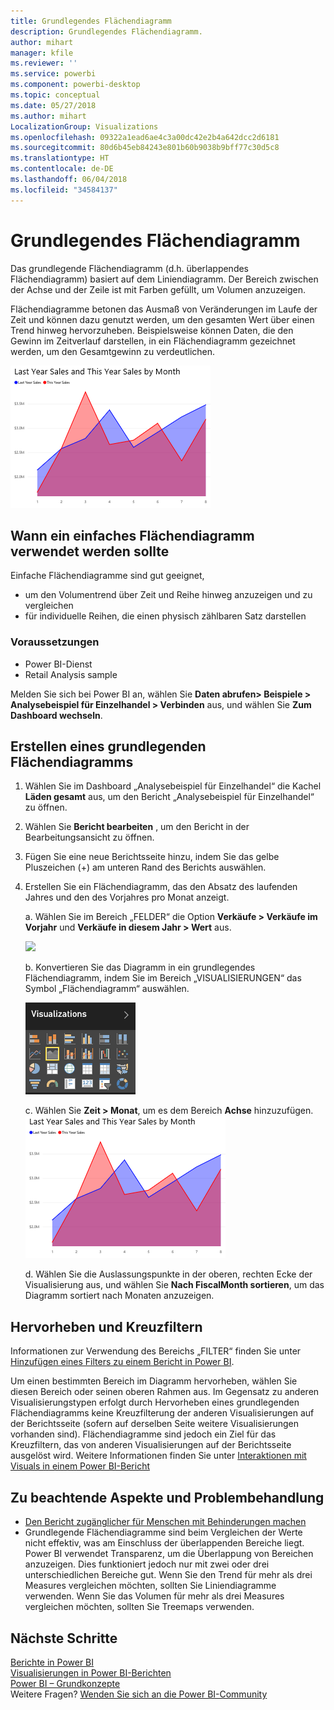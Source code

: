 ```yaml
---
title: Grundlegendes Flächendiagramm
description: Grundlegendes Flächendiagramm.
author: mihart
manager: kfile
ms.reviewer: ''
ms.service: powerbi
ms.component: powerbi-desktop
ms.topic: conceptual
ms.date: 05/27/2018
ms.author: mihart
LocalizationGroup: Visualizations
ms.openlocfilehash: 09322a1ead6ae4c3a00dc42e2b4a642dcc2d6181
ms.sourcegitcommit: 80d6b45eb84243e801b60b9038b9bff77c30d5c8
ms.translationtype: HT
ms.contentlocale: de-DE
ms.lasthandoff: 06/04/2018
ms.locfileid: "34584137"
---
```

# <a name="basic-area-chart"></a>Grundlegendes Flächendiagramm
Das grundlegende Flächendiagramm (d.h. überlappendes Flächendiagramm) basiert auf dem Liniendiagramm. Der Bereich zwischen der Achse und der Zeile ist mit Farben gefüllt, um Volumen anzuzeigen. 

Flächendiagramme betonen das Ausmaß von Veränderungen im Laufe der Zeit und können dazu genutzt werden, um den gesamten Wert über einen Trend hinweg hervorzuheben. Beispielsweise können Daten, die den Gewinn im Zeitverlauf darstellen, in ein Flächendiagramm gezeichnet werden, um den Gesamtgewinn zu verdeutlichen.

![](media/power-bi-visualization-basic-area-chart/powerbi-area-chartnew.png)

## <a name="when-to-use-a-basic-area-chart"></a>Wann ein einfaches Flächendiagramm verwendet werden sollte
Einfache Flächendiagramme sind gut geeignet,

* um den Volumentrend über Zeit und Reihe hinweg anzuzeigen und zu vergleichen 
* für individuelle Reihen, die einen physisch zählbaren Satz darstellen

### <a name="prerequisites"></a>Voraussetzungen
 - Power BI-Dienst
 - Retail Analysis sample

Melden Sie sich bei Power BI an, wählen Sie **Daten abrufen\> Beispiele \> Analysebeispiel für Einzelhandel > Verbinden** aus, und wählen Sie **Zum Dashboard wechseln**. 

## <a name="create-a-basic-area-chart"></a>Erstellen eines grundlegenden Flächendiagramms
 

1. Wählen Sie im Dashboard „Analysebeispiel für Einzelhandel“ die Kachel **Läden gesamt** aus, um den Bericht „Analysebeispiel für Einzelhandel“ zu öffnen.
2. Wählen Sie **Bericht bearbeiten** , um den Bericht in der Bearbeitungsansicht zu öffnen.
3. Fügen Sie eine neue Berichtsseite hinzu, indem Sie das gelbe Pluszeichen (+) am unteren Rand des Berichts auswählen.
4. Erstellen Sie ein Flächendiagramm, das den Absatz des laufenden Jahres und den des Vorjahres pro Monat anzeigt.
   
   a. Wählen Sie im Bereich „FELDER“ die Option **Verkäufe \> Verkäufe im Vorjahr** und **Verkäufe in diesem Jahr > Wert** aus.

   ![](media/power-bi-visualization-basic-area-chart/power-bi-bar-chart.png)

   b.  Konvertieren Sie das Diagramm in ein grundlegendes Flächendiagramm, indem Sie im Bereich „VISUALISIERUNGEN“ das Symbol „Flächendiagramm“ auswählen.

   ![](media/power-bi-visualization-basic-area-chart/convertchart.png)
   
   c.  Wählen Sie **Zeit \> Monat**, um es dem Bereich **Achse** hinzuzufügen.   
   ![](media/power-bi-visualization-basic-area-chart/powerbi-area-chartnew.png)
   
   d.  Wählen Sie die Auslassungspunkte in der oberen, rechten Ecke der Visualisierung aus, und wählen Sie **Nach FiscalMonth sortieren**, um das Diagramm sortiert nach Monaten anzuzeigen.

## <a name="highlighting-and-cross-filtering"></a>Hervorheben und Kreuzfiltern
Informationen zur Verwendung des Bereichs „FILTER“ finden Sie unter [Hinzufügen eines Filters zu einem Bericht in Power BI](power-bi-report-add-filter.md).

Um einen bestimmten Bereich im Diagramm hervorheben, wählen Sie diesen Bereich oder seinen oberen Rahmen aus.  Im Gegensatz zu anderen Visualisierungstypen erfolgt durch Hervorheben eines grundlegenden Flächendiagramms keine Kreuzfilterung der anderen Visualisierungen auf der Berichtsseite (sofern auf derselben Seite weitere Visualisierungen vorhanden sind). Flächendiagramme sind jedoch ein Ziel für das Kreuzfiltern, das von anderen Visualisierungen auf der Berichtsseite ausgelöst wird. Weitere Informationen finden Sie unter [Interaktionen mit Visuals in einem Power BI-Bericht](service-reports-visual-interactions.md)


## <a name="considerations-and-troubleshooting"></a>Zu beachtende Aspekte und Problembehandlung   
* [Den Bericht zugänglicher für Menschen mit Behinderungen machen](desktop-accessibility.md)
* Grundlegende Flächendiagramme sind beim Vergleichen der Werte nicht effektiv, was am Einschluss der überlappenden Bereiche liegt. Power BI verwendet Transparenz, um die Überlappung von Bereichen anzuzeigen. Dies funktioniert jedoch nur mit zwei oder drei unterschiedlichen Bereiche gut. Wenn Sie den Trend für mehr als drei Measures vergleichen möchten, sollten Sie Liniendiagramme verwenden. Wenn Sie das Volumen für mehr als drei Measures vergleichen möchten, sollten Sie Treemaps verwenden.

## <a name="next-steps"></a>Nächste Schritte
[Berichte in Power BI](service-reports.md)  
[Visualisierungen in Power BI-Berichten](power-bi-report-visualizations.md)  
[Power BI – Grundkonzepte](service-basic-concepts.md)  
Weitere Fragen? [Wenden Sie sich an die Power BI-Community](http://community.powerbi.com/)

